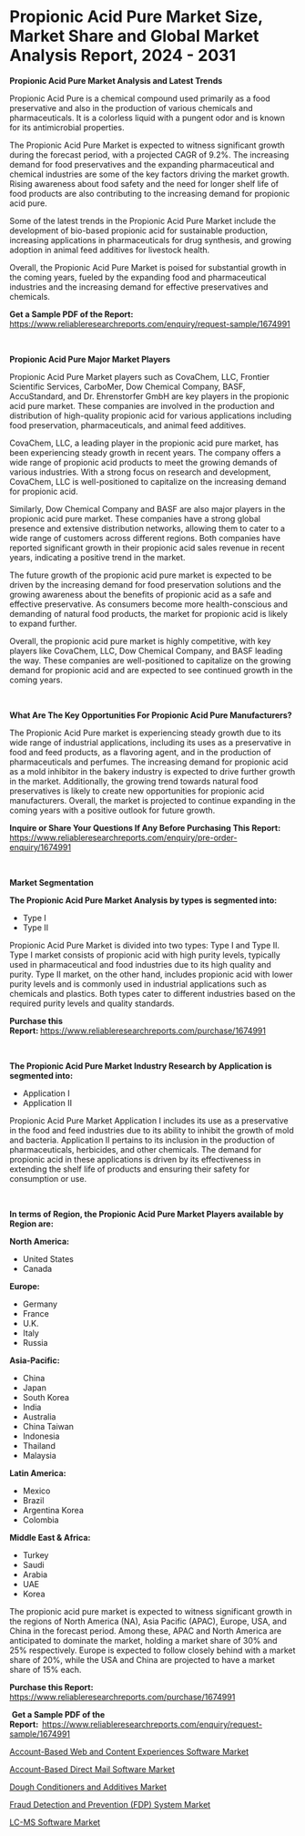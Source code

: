 <p><h1>Propionic Acid Pure Market Size, Market Share and Global Market Analysis Report, 2024 - 2031</h1></p><p><strong>Propionic Acid Pure Market Analysis and Latest Trends</strong></p>
<p><p>Propionic Acid Pure is a chemical compound used primarily as a food preservative and also in the production of various chemicals and pharmaceuticals. It is a colorless liquid with a pungent odor and is known for its antimicrobial properties.</p><p>The Propionic Acid Pure Market is expected to witness significant growth during the forecast period, with a projected CAGR of 9.2%. The increasing demand for food preservatives and the expanding pharmaceutical and chemical industries are some of the key factors driving the market growth. Rising awareness about food safety and the need for longer shelf life of food products are also contributing to the increasing demand for propionic acid pure.</p><p>Some of the latest trends in the Propionic Acid Pure Market include the development of bio-based propionic acid for sustainable production, increasing applications in pharmaceuticals for drug synthesis, and growing adoption in animal feed additives for livestock health.</p><p>Overall, the Propionic Acid Pure Market is poised for substantial growth in the coming years, fueled by the expanding food and pharmaceutical industries and the increasing demand for effective preservatives and chemicals.</p></p>
<p><strong>Get a Sample PDF of the Report:&nbsp;</strong> <a href="https://www.reliableresearchreports.com/enquiry/request-sample/1674991">https://www.reliableresearchreports.com/enquiry/request-sample/1674991</a></p>
<p>&nbsp;</p>
<p><strong>Propionic Acid Pure Major Market Players</strong></p>
<p><p>Propionic Acid Pure Market players such as CovaChem, LLC, Frontier Scientific Services, CarboMer, Dow Chemical Company, BASF, AccuStandard, and Dr. Ehrenstorfer GmbH are key players in the propionic acid pure market. These companies are involved in the production and distribution of high-quality propionic acid for various applications including food preservation, pharmaceuticals, and animal feed additives.</p><p>CovaChem, LLC, a leading player in the propionic acid pure market, has been experiencing steady growth in recent years. The company offers a wide range of propionic acid products to meet the growing demands of various industries. With a strong focus on research and development, CovaChem, LLC is well-positioned to capitalize on the increasing demand for propionic acid.</p><p>Similarly, Dow Chemical Company and BASF are also major players in the propionic acid pure market. These companies have a strong global presence and extensive distribution networks, allowing them to cater to a wide range of customers across different regions. Both companies have reported significant growth in their propionic acid sales revenue in recent years, indicating a positive trend in the market.</p><p>The future growth of the propionic acid pure market is expected to be driven by the increasing demand for food preservation solutions and the growing awareness about the benefits of propionic acid as a safe and effective preservative. As consumers become more health-conscious and demanding of natural food products, the market for propionic acid is likely to expand further.</p><p>Overall, the propionic acid pure market is highly competitive, with key players like CovaChem, LLC, Dow Chemical Company, and BASF leading the way. These companies are well-positioned to capitalize on the growing demand for propionic acid and are expected to see continued growth in the coming years.</p></p>
<p>&nbsp;</p>
<p><strong>What Are The Key Opportunities For Propionic Acid Pure Manufacturers?</strong></p>
<p><p>The Propionic Acid Pure market is experiencing steady growth due to its wide range of industrial applications, including its uses as a preservative in food and feed products, as a flavoring agent, and in the production of pharmaceuticals and perfumes. The increasing demand for propionic acid as a mold inhibitor in the bakery industry is expected to drive further growth in the market. Additionally, the growing trend towards natural food preservatives is likely to create new opportunities for propionic acid manufacturers. Overall, the market is projected to continue expanding in the coming years with a positive outlook for future growth.</p></p>
<p><strong>Inquire or Share Your Questions If Any Before Purchasing This Report:</strong> <a href="https://www.reliableresearchreports.com/enquiry/pre-order-enquiry/1674991">https://www.reliableresearchreports.com/enquiry/pre-order-enquiry/1674991</a></p>
<p>&nbsp;</p>
<p><strong>Market Segmentation</strong></p>
<p><strong>The Propionic Acid Pure Market Analysis by types is segmented into:</strong></p>
<p><ul><li>Type I</li><li>Type II</li></ul></p>
<p><p>Propionic Acid Pure Market is divided into two types: Type I and Type II. Type I market consists of propionic acid with high purity levels, typically used in pharmaceutical and food industries due to its high quality and purity. Type II market, on the other hand, includes propionic acid with lower purity levels and is commonly used in industrial applications such as chemicals and plastics. Both types cater to different industries based on the required purity levels and quality standards.</p></p>
<p><strong>Purchase this Report:&nbsp;</strong><a href="https://www.reliableresearchreports.com/purchase/1674991">https://www.reliableresearchreports.com/purchase/1674991</a></p>
<p>&nbsp;</p>
<p><strong>The Propionic Acid Pure Market Industry Research by Application is segmented into:</strong></p>
<p><ul><li>Application I</li><li>Application II</li></ul></p>
<p><p>Propionic Acid Pure Market Application I includes its use as a preservative in the food and feed industries due to its ability to inhibit the growth of mold and bacteria. Application II pertains to its inclusion in the production of pharmaceuticals, herbicides, and other chemicals. The demand for propionic acid in these applications is driven by its effectiveness in extending the shelf life of products and ensuring their safety for consumption or use.</p></p>
<p>&nbsp;</p>
<p><strong>In terms of Region, the Propionic Acid Pure Market Players available by Region are:</strong></p>
<p>
    <p> <strong> North America: </strong>
        <ul>
            <li>United States</li>
            <li>Canada</li>
        </ul>
        </p> 
    <p> <strong> Europe: </strong>
        <ul>
            <li>Germany</li>
            <li>France</li>
            <li>U.K.</li>
            <li>Italy</li>
            <li>Russia</li>
        </ul>
        </p> 
    <p> <strong> Asia-Pacific: </strong>
        <ul>
            <li>China</li>
            <li>Japan</li>
            <li>South Korea</li>
            <li>India</li>
            <li>Australia</li>
            <li>China Taiwan</li>
            <li>Indonesia</li>
            <li>Thailand</li>
            <li>Malaysia</li>
        </ul>
        </p> 
    <p> <strong> Latin America: </strong>
        <ul>
            <li>Mexico</li>
            <li>Brazil</li>
            <li>Argentina Korea</li>
            <li>Colombia</li>
        </ul>
        </p> 
    <p> <strong> Middle East & Africa: </strong>
        <ul>
            <li>Turkey</li>
            <li>Saudi</li>
            <li>Arabia</li>
            <li>UAE</li>
            <li>Korea</li>
        </ul>
    </p>
    </p>
<p><p>The propionic acid pure market is expected to witness significant growth in the regions of North America (NA), Asia Pacific (APAC), Europe, USA, and China in the forecast period. Among these, APAC and North America are anticipated to dominate the market, holding a market share of 30% and 25% respectively. Europe is expected to follow closely behind with a market share of 20%, while the USA and China are projected to have a market share of 15% each.</p></p>
<p><strong>Purchase this Report: </strong><a href="https://www.reliableresearchreports.com/purchase/1674991">https://www.reliableresearchreports.com/purchase/1674991</a></p>
<p>&nbsp;<strong>Get a Sample PDF of the Report:&nbsp;&nbsp;</strong><a href="https://www.reliableresearchreports.com/enquiry/request-sample/1674991">https://www.reliableresearchreports.com/enquiry/request-sample/1674991</a></p>
<p><strong></strong></p>
<p><p><a href="https://medium.com/@trevawisozk_19409/account-based-web-and-content-experiences-software-market-exploring-market-share-market-trends-d521d1d02ae9">Account-Based Web and Content Experiences Software Market</a></p><p><a href="https://medium.com/@trevawisozk_19409/account-based-direct-mail-software-market-research-report-its-history-and-forecast-2024-to-2031-e54a62ecac51">Account-Based Direct Mail Software Market</a></p><p><a href="https://github.com/jsmusil/Market-Research-Report-List-2/blob/main/dough-conditioners-and-additives-market.md">Dough Conditioners and Additives Market</a></p><p><a href="https://medium.com/@avacampbell767/fraud-detection-and-prevention-fdp-system-market-analysis-its-cagr-market-segmentation-and-971f4c28acf8">Fraud Detection and Prevention (FDP) System Market</a></p><p><a href="https://medium.com/@patrickbrooks1913/lc-ms-software-market-trends-forecast-and-competitive-analysis-to-2031-15fe57283dc8">LC-MS Software Market</a></p></p>